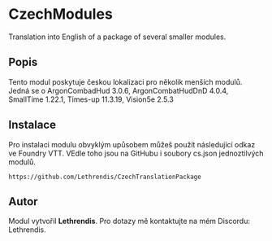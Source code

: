 
# CzechModules

Translation into English of a package of several smaller modules.

## Popis
Tento modul poskytuje českou lokalizaci pro několik menších modulů. Jedná se o ArgonCombadHud 3.0.6, ArgonCombatHudDnD 4.0.4, SmallTime 1.22.1, Times-up 11.3.19, Vision5e 2.5.3

## Instalace
Pro instalaci modulu obvyklým upůsobem můžeš použít následující odkaz ve Foundry VTT. VEdle toho jsou na GitHubu i soubory cs.json jednoztilvých modulů.

```
https://github.com/Lethrendis/CzechTranslationPackage
```

## Autor
Modul vytvořil **Lethrendis**. Pro dotazy mě kontaktujte na mém Discordu: Lethrendis.
